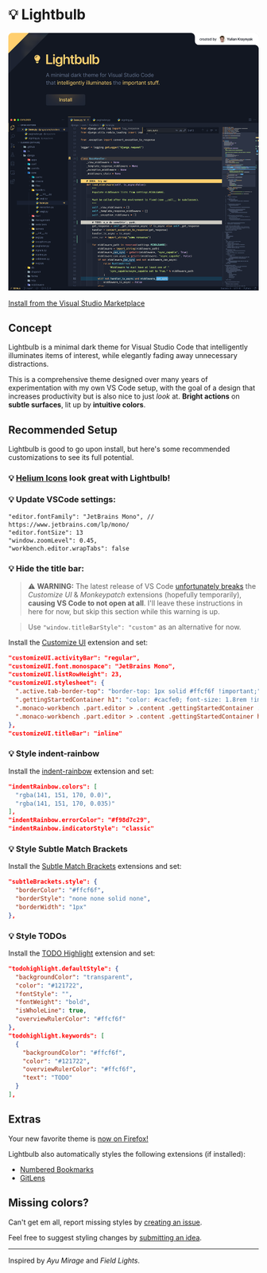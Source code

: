 # 💡 Lightbulb

<a href="https://marketplace.visualstudio.com/items?itemName=ykray.lightbulb">
    <img src="assets/showcase-2.png" width="1600px"/>
</a>

<br/>

[Install from the Visual Studio Marketplace](https://marketplace.visualstudio.com/items?itemName=ykray.lightbulb)

## Concept

Lightbulb is a minimal dark theme for Visual Studio Code that intelligently illuminates items of interest, while elegantly fading away unnecessary distractions.

This is a comprehensive theme designed over many years of experimentation with my own VS Code setup, with the goal of a design that increases productivity but is also nice to just _look_ at. **Bright actions** on **subtle surfaces**, lit up by **intuitive colors**.

## Recommended Setup

Lightbulb is good to go upon install, but here's some recommended customizations to see its full potential.

### 💡 [Helium Icons](https://marketplace.visualstudio.com/items?itemName=helgardrichard.helium-icon-theme) look great with Lightbulb!

### 💡 Update VSCode settings:

```jsonc
"editor.fontFamily": "JetBrains Mono", // https://www.jetbrains.com/lp/mono/
"editor.fontSize": 13
"window.zoomLevel": 0.45,
"workbench.editor.wrapTabs": false
```

### 💡 Hide the title bar:

> ⚠️ **WARNING:** The latest release of VS Code [unfortunately breaks](https://github.com/iocave/monkey-patch/issues/56) the _Customize UI_ & _Monkeypatch_ extensions (hopefully temporarily), **causing VS Code to not open at all**. I'll leave these instructions in here for now, but skip this section while this warning is up.

> Use `"window.titleBarStyle": "custom"` as an alternative for now.

Install the [Customize UI](https://marketplace.visualstudio.com/items?itemName=iocave.customize-ui) extension and set:

```json
"customizeUI.activityBar": "regular",
"customizeUI.font.monospace": "JetBrains Mono",
"customizeUI.listRowHeight": 23,
"customizeUI.stylesheet": {
  ".active.tab-border-top": "border-top: 1px solid #ffcf6f !important;",
  ".gettingStartedContainer h1": "color: #cacfe0; font-size: 1.8rem !important; text-transform: lowercase;",
  ".monaco-workbench .part.editor > .content .gettingStartedContainer .description": "font-size: 1rem !important; text-transform: lowercase;",
  ".monaco-workbench .part.editor > .content .gettingStartedContainer h2": "font-size: 1rem !important; text-transform: lowercase;",
},
"customizeUI.titleBar": "inline"
```

### 💡 Style indent-rainbow

Install the [indent-rainbow](https://marketplace.visualstudio.com/items?itemName=oderwat.indent-rainbow) extension and set:

```json
"indentRainbow.colors": [
  "rgba(141, 151, 170, 0.0)",
  "rgba(141, 151, 170, 0.035)"
],
"indentRainbow.errorColor": "#f98d7c29",
"indentRainbow.indicatorStyle": "classic"
```

### 💡 Style Subtle Match Brackets

Install the [Subtle Match Brackets](https://marketplace.visualstudio.com/items?itemName=rafamel.subtle-brackets) extensions and set:

```json
"subtleBrackets.style": {
  "borderColor": "#ffcf6f",
  "borderStyle": "none none solid none",
  "borderWidth": "1px"
},
```

### 💡 Style TODOs

Install the [TODO Highlight](https://marketplace.visualstudio.com/items?itemName=wayou.vscode-todo-highlight) extension and set:

```json
"todohighlight.defaultStyle": {
  "backgroundColor": "transparent",
  "color": "#121722",
  "fontStyle": "",
  "fontWeight": "bold",
  "isWholeLine": true,
  "overviewRulerColor": "#ffcf6f"
},
"todohighlight.keywords": [
  {
    "backgroundColor": "#ffcf6f",
    "color": "#121722",
    "overviewRulerColor": "#ffcf6f",
    "text": "TODO"
  }
],
```

## Extras

Your new favorite theme is [now on Firefox!](https://addons.mozilla.org/en-US/firefox/addon/lightbulb-theme/)

Lightbulb also automatically styles the following extensions (if installed):

- [Numbered Bookmarks](https://marketplace.visualstudio.com/items?itemName=alefragnani.numbered-bookmarks)
- [GitLens](https://marketplace.visualstudio.com/items?itemName=eamodio.gitlens)

## Missing colors?

Can't get em all, report missing styles by [creating an issue](https://github.com/ykray/Lightbulb/issues).

Feel free to suggest styling changes by [submitting an idea](https://github.com/ykray/Lightbulb/discussions/categories/ideas).

---

Inspired by _Ayu Mirage_ and _Field Lights_.

